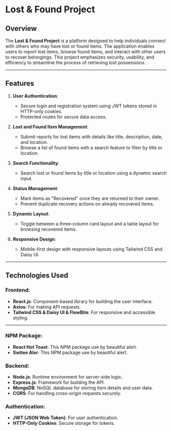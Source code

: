 # Lost & Found Project

## Overview
The **Lost & Found Project** is a platform designed to help individuals connect with others who may have lost or found items. The application enables users to report lost items, browse found items, and interact with other users to recover belongings. This project emphasizes security, usability, and efficiency to streamline the process of retrieving lost possessions.

---

##  Features
1. **User Authentication**:
   - Secure login and registration system using JWT tokens stored in HTTP-only cookies.
   - Protected routes for secure data access.

2. **Lost and Found Item Management**:
   - Submit reports for lost items with details like title, description, date, and location.
   - Browse a list of found items with a search feature to filter by title or location.

3. **Search Functionality**:
   - Search lost or found items by title or location using a dynamic search input.

4. **Status Management**:
   - Mark items as "Recovered" once they are returned to their owner.
   - Prevent duplicate recovery actions on already recovered items.

5. **Dynamic Layout**:
   - Toggle between a three-column card layout and a table layout for browsing recovered items.

6. **Responsive Design**:
   - Mobile-first design with responsive layouts using Tailwind CSS and Daisy UI.

---

## Technologies Used

### Frontend:
- **React.js**: Component-based library for building the user interface.
- **Axios**: For making API requests.
- **Tailwind CSS & Daisy UI & FlowBite**: For responsive and accessible styling.

---

### NPM Package:
- **React Hot Toast**: This NPM package use by beautiful alert.
- **Switee Aler**: This NPM package use by beautiful alert.

### Backend:
- **Node.js**: Runtime environment for server-side logic.
- **Express.js**: Framework for building the API.
- **MongoDB**: NoSQL database for storing item details and user data.
- **CORS**: For handling cross-origin requests securely.

### Authentication:
- **JWT (JSON Web Token)**: For user authentication.
- **HTTP-Only Cookies**: Secure storage for tokens.

